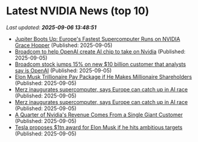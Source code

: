 # Latest NVIDIA News (top 10)
_Last updated: **2025-09-06 13:48:51**_

- [Jupiter Boots Up: Europe's Fastest Supercomputer Runs on NVIDIA Grace Hopper](https://www.techpowerup.com/340711/jupiter-boots-up-europes-fastest-supercomputer-runs-on-nvidia-grace-hopper) (Published: 2025-09-05)
- [Broadcom to help OpenAI create AI chip to take on Nvidia](https://biztoc.com/x/cba4d3377f00e796) (Published: 2025-09-05)
- [Broadcom stock jumps 15% on new $10 billion customer that analysts say is OpenAI](https://www.cnbc.com/2025/09/05/broadcom-avgo-stock-openai-earnings.html) (Published: 2025-09-05)
- [Elon Musk Trillionaire Pay Package if He Makes Millionaire Shareholders](https://www.nextbigfuture.com/2025/09/elon-musk-trillionaire-pay-package-if-he-makes-millionaire-shareholders.html) (Published: 2025-09-05)
- [Merz inaugurates supercomputer, says Europe can catch up in AI race](https://www.channelnewsasia.com/world/germany-friedrich-merz-europe-supercomputer-ai-race-5334966) (Published: 2025-09-05)
- [Merz inaugurates supercomputer, says Europe can catch up in AI race](https://www.digitaljournal.com/world/merz-inaugurates-supercomputer-says-europe-can-catch-up-in-ai-race/article) (Published: 2025-09-05)
- [A Quarter of Nvidia's Revenue Comes From a Single Giant Customer](https://futurism.com/nvidia-revenue-mystery-customer) (Published: 2025-09-05)
- [Tesla proposes $1tn award for Elon Musk if he hits ambitious targets](https://www.bbc.co.uk/news/articles/cdx29qv4nvvo) (Published: 2025-09-05)
